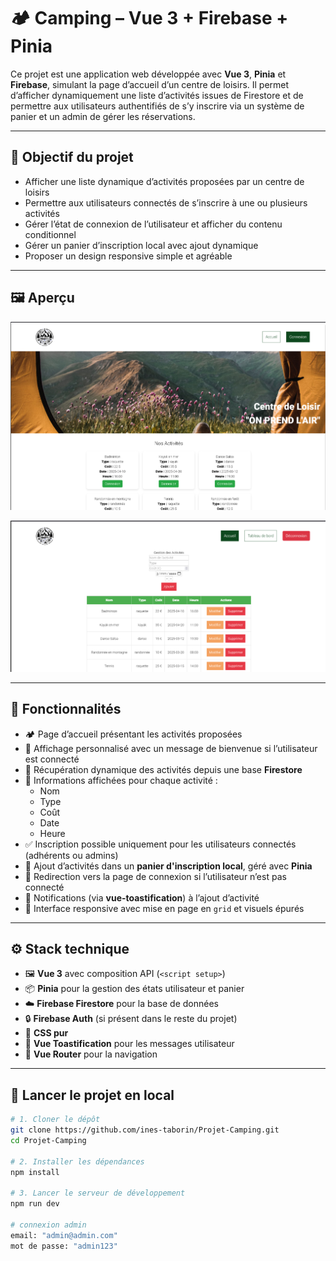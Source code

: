 # 🏕️ Camping – Vue 3 + Firebase + Pinia

Ce projet est une application web développée avec **Vue 3**, **Pinia** et **Firebase**, simulant la page d’accueil d’un centre de loisirs. Il permet d’afficher dynamiquement une liste d’activités issues de Firestore et de permettre aux utilisateurs authentifiés de s’y inscrire via un système de panier et un admin de gérer les réservations.

---

## 🎯 Objectif du projet

- Afficher une liste dynamique d’activités proposées par un centre de loisirs
- Permettre aux utilisateurs connectés de s’inscrire à une ou plusieurs activités
- Gérer l’état de connexion de l’utilisateur et afficher du contenu conditionnel
- Gérer un panier d’inscription local avec ajout dynamique
- Proposer un design responsive simple et agréable

---

## 🖼️ Aperçu

![Aperçu de l'application](./public/Screenshot.png)

![Aperçu de l'application](./public/Screenshot2.png)

---

## 🔄 Fonctionnalités

- 🏕️ Page d’accueil présentant les activités proposées
- 👤 Affichage personnalisé avec un message de bienvenue si l’utilisateur est connecté
- 🔄 Récupération dynamique des activités depuis une base **Firestore**
- 📅 Informations affichées pour chaque activité :
  - Nom
  - Type
  - Coût
  - Date
  - Heure
- ✅ Inscription possible uniquement pour les utilisateurs connectés (adhérents ou admins)
- 🛒 Ajout d’activités dans un **panier d'inscription local**, géré avec **Pinia**
- 🔐 Redirection vers la page de connexion si l’utilisateur n’est pas connecté
- 🍞 Notifications (via **vue-toastification**) à l’ajout d’activité
- 🎨 Interface responsive avec mise en page en `grid` et visuels épurés

---

## ⚙️ Stack technique

- 🖼️ **Vue 3** avec composition API (`<script setup>`)
- 📦 **Pinia** pour la gestion des états utilisateur et panier
- ☁️ **Firebase Firestore** pour la base de données
- 🔒 **Firebase Auth** (si présent dans le reste du projet)
- 💅 **CSS pur**
- 🍞 **Vue Toastification** pour les messages utilisateur
- 📁 **Vue Router** pour la navigation

---

## 🚀 Lancer le projet en local

```bash
# 1. Cloner le dépôt
git clone https://github.com/ines-taborin/Projet-Camping.git
cd Projet-Camping

# 2. Installer les dépendances
npm install

# 3. Lancer le serveur de développement
npm run dev

# connexion admin
email: "admin@admin.com"
mot de passe: "admin123"
